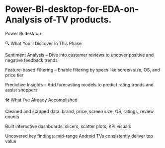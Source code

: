 # Power-BI-desktop-for-EDA-on-Analysis of-TV products.
Power Bi desktop

🔍 What You’ll Discover in This Phase

Sentiment Analysis – Dive into customer reviews to uncover positive and negative feedback trends

Feature-based Filtering – Enable filtering by specs like screen size, OS, and price tier

Predictive Insights – Add forecasting models to predict rating trends and assist shoppers





🛠️ What I’ve Already Accomplished

Cleaned and scraped data: brand, price, screen size, OS, ratings, review counts

Built interactive dashboards: slicers, scatter plots, KPI visuals

Uncovered key findings: mid-range Android TVs consistently deliver top value
